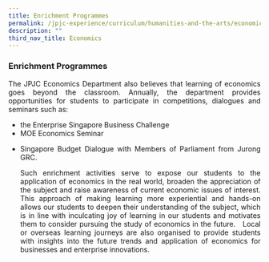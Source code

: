 ```yaml
---
title: Enrichment Programmes
permalink: /jpjc-experience/curriculum/humanities-and-the-arts/economics/enrichment-programmes/
description: ""
third_nav_title: Economics
---
```

### **Enrichment Programmes**
<p align=justify>
The JPJC Economics Department also believes that learning of economics goes beyond the classroom. Annually, the department provides opportunities for students to participate in competitions, dialogues and seminars such as:
</p>
<ul>
	<li>the Enterprise Singapore Business Challenge</li>
	<li>MOE Economics Seminar</li>
	<li><p align=justify>Singapore Budget Dialogue with Members of Parliament from Jurong GRC.</p></li>
	
<p align= justify>
Such enrichment activities serve to expose our students to the application of economics in the real world, broaden the appreciation of the subject and raise awareness of current economic issues of interest. This approach of making learning more experiential and hands-on allows our students to deepen their understanding of the subject, which is in line with inculcating joy of learning in our students and motivates them to consider pursuing the study of economics in the future.   Local or overseas learning journeys are also organised to provide students with insights into the future trends and application of economics for businesses and enterprise innovations.
</p>